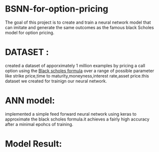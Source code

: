 # BSNN-for-option-pricing
The goal of this project is to create and train a neural network model that can imitate and generate the same outcomes as the famous black Scholes model for option pricing.

# DATASET :
created a dataset of apporximately 1 million examples by pricing a call option using the 
[Black scholes formula](https://en.wikipedia.org/wiki/Black%E2%80%93Scholes_model) over a range of possible parameter like strike price,time to maturity,moneyness,interest rate,asset price.this dataset we created for trainign our neural network.

# ANN model:
implemented a simple feed forward neural network using keras to approximate the black scholes formula.it achieves a fairly high accuracy after a minimal epohcs of training.

# Model Result:
